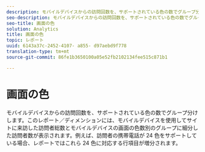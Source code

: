 ```yaml
---
description: モバイルデバイスからの訪問回数を、サポートされている色の数でグループ分けします。このレポート／ディメンションには、モバイルデバイスを使用してサイトに来訪した訪問者総数とモバイルデバイスの画面の色数別のグループに細分した訪問者数が表示されます。例えば、訪問者の携帯電話が 24 色をサポートしている場合、レポートではこれら 24 色に対応する行項目が増分されます。
seo-description: モバイルデバイスからの訪問回数を、サポートされている色の数でグループ分けします。このレポート／ディメンションには、モバイルデバイスを使用してサイトに来訪した訪問者総数とモバイルデバイスの画面の色数別のグループに細分した訪問者数が表示されます。例えば、訪問者の携帯電話が 24 色をサポートしている場合、レポートではこれら 24 色に対応する行項目が増分されます。
seo-title: 画面の色
solution: Analytics
title: 画面の色
topic: レポート
uuid: 6143a37c-2452-4107- a855- d97aebd9f778
translation-type: tm+mt
source-git-commit: 86fe1b3650100a05e52fb2102134fee515c871b1

---
```



# 画面の色

モバイルデバイスからの訪問回数を、サポートされている色の数でグループ分けします。このレポート／ディメンションには、モバイルデバイスを使用してサイトに来訪した訪問者総数とモバイルデバイスの画面の色数別のグループに細分した訪問者数が表示されます。例えば、訪問者の携帯電話が 24 色をサポートしている場合、レポートではこれら 24 色に対応する行項目が増分されます。

